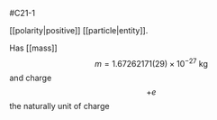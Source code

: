 #C21-1 

[[polarity|positive]] [[particle|entity]].

Has [[mass]] $$m=1.67262171(29)\times 10^{-27} \text{ kg}$$
and charge $$ +e $$
the naturally unit of charge